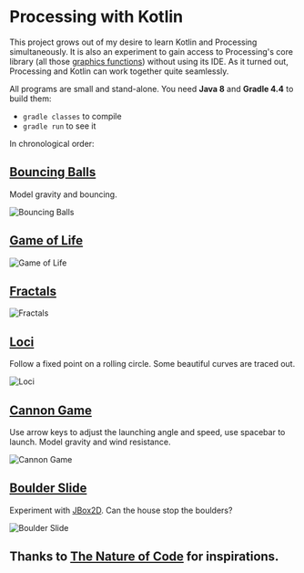# Processing with Kotlin

This project grows out of my desire to learn Kotlin and Processing
simultaneously. It is also an experiment to gain access to Processing's core
library (all those [graphics functions](https://processing.org/reference/))
without using its IDE. As it turned out, Processing and Kotlin can work together
quite seamlessly.

All programs are small and stand-alone. You need **Java 8** and **Gradle 4.4**
to build them:

- `gradle classes` to compile
- `gradle run` to see it

In chronological order:

## [Bouncing Balls](https://github.com/nickoala/kproc/tree/master/balls)

Model gravity and bouncing.

![Bouncing Balls](https://github.com/nickoala/kproc/blob/master/balls/balls.jpg?raw=true)

## [Game of Life](https://github.com/nickoala/kproc/tree/master/life)

![Game of Life](https://github.com/nickoala/kproc/blob/master/life/life.jpg?raw=true)

## [Fractals](https://github.com/nickoala/kproc/tree/master/fractal)

![Fractals](https://github.com/nickoala/kproc/blob/master/fractal/fractal.jpg?raw=true)

## [Loci](https://github.com/nickoala/kproc/tree/master/loci)

Follow a fixed point on a rolling circle. Some beautiful curves are traced out.

![Loci](https://github.com/nickoala/kproc/blob/master/loci/loci.jpg?raw=true)

## [Cannon Game](https://github.com/nickoala/kproc/tree/master/cannon)

Use arrow keys to adjust the launching angle and speed, use spacebar to launch.
Model gravity and wind resistance.

![Cannon Game](https://github.com/nickoala/kproc/blob/master/cannon/cannon.jpg?raw=true)

## [Boulder Slide](https://github.com/nickoala/kproc/tree/master/boulder)

Experiment with [JBox2D](http://www.jbox2d.org). Can the house stop the boulders?

![Boulder Slide](https://github.com/nickoala/kproc/blob/master/boulder/boulder.jpg?raw=true)

## Thanks to [The Nature of Code](http://natureofcode.com/book/) for inspirations.
